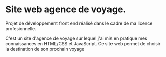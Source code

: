 # Site web agence de voyage.
Projet de développement front end réalisé dans le cadre de ma licence profesionnelle.

C'est un site d'agence de voyage sur lequel j'ai mis en pratique mes connaissances en HTML/CSS et JavaScript. 
Ce site web permet de choisir la destination de son prochain voyage 
